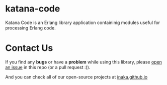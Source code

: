 # katana-code

Katana Code is an Erlang library application containinig modules useful for processing Erlang code.

# Contact Us

If you find any **bugs** or have a **problem** while using this library, please
[open an issue](https://github.com/inaka/katana-code/issues/new) in this repo
(or a pull request :)).

And you can check all of our open-source projects at
[inaka.github.io](http://inaka.github.io)
